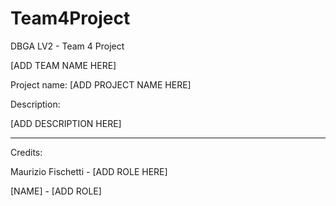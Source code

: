 # Team4Project
DBGA LV2 - Team 4 Project

[ADD TEAM NAME HERE]

Project name: [ADD PROJECT NAME HERE]

Description:

[ADD DESCRIPTION HERE]

___

Credits:

Maurizio Fischetti - [ADD ROLE HERE]

[NAME] - [ADD ROLE]
